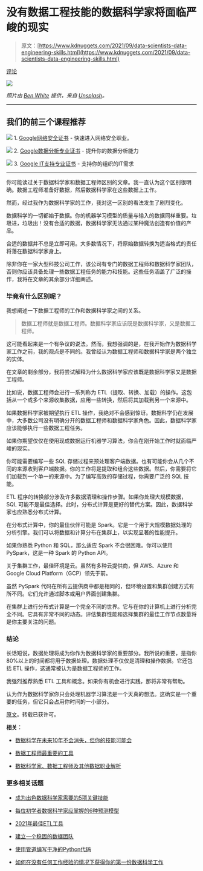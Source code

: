 # 没有数据工程技能的数据科学家将面临严峻的现实

> 原文：[https://www.kdnuggets.com/2021/09/data-scientists-data-engineering-skills.html](https://www.kdnuggets.com/2021/09/data-scientists-data-engineering-skills.html)

[评论](#comments)

![](../Images/a4621c3a66ffadb010efac3b48eab6a1.png)

*照片由 [Ben White](https://unsplash.com/@benwhitephotography?utm_source=unsplash&utm_medium=referral&utm_content=creditCopyText) 提供，来自 [Unsplash](https://unsplash.com/s/photos/surprise?utm_source=unsplash&utm_medium=referral&utm_content=creditCopyText)。*

* * *

## 我们的前三个课程推荐

![](../Images/0244c01ba9267c002ef39d4907e0b8fb.png) 1\. [Google网络安全证书](https://www.kdnuggets.com/google-cybersecurity) - 快速进入网络安全职业。

![](../Images/e225c49c3c91745821c8c0368bf04711.png) 2\. [Google数据分析专业证书](https://www.kdnuggets.com/google-data-analytics) - 提升你的数据分析能力

![](../Images/0244c01ba9267c002ef39d4907e0b8fb.png) 3\. [Google IT支持专业证书](https://www.kdnuggets.com/google-itsupport) - 支持你的组织的IT需求

* * *

你可能读过关于数据科学家和数据工程师区别的文章。我一直认为这个区别很明确。数据工程师准备好数据，然后数据科学家在这些数据上工作。

然而，经过我作为数据科学家的工作，我对这一区别的看法发生了剧烈变化。

数据科学的一切都始于数据。你的机器学习模型的质量与输入的数据同样重要。垃圾进，垃圾出！没有合适的数据，数据科学家无法通过某种魔法创造有价值的产品。

合适的数据并不总是立即可用。大多数情况下，将原始数据转换为适当格式的责任将落在数据科学家身上。

除非你在一家大型科技公司工作，该公司有专门的数据工程师和数据科学家团队，否则你应该具备处理一些数据工程任务的能力和技能。这些任务涵盖了广泛的操作，我将在文章的其余部分详细阐述。

### 毕竟有什么区别呢？

我想阐述一下数据工程师的工作和数据科学家之间的关系。

> 数据工程师就是数据工程师。数据科学家应该既是数据科学家，又是数据工程师。

这可能看起来是一个有争议的说法。然而，我想强调的是，在我开始作为数据科学家工作之前，我的观点是不同的。我曾经认为数据工程师和数据科学家是两个独立的实体。

在文章的剩余部分，我将尝试解释为什么数据科学家应该既是数据科学家又是数据工程师。

比如说，数据工程师会进行一系列称为 ETL（提取、转换、加载）的操作。这包括从一个或多个来源收集数据，应用一些转换，然后将其加载到另一个来源中。

如果数据科学家被期望执行 ETL 操作，我绝对不会感到惊讶。数据科学仍在发展中，大多数公司没有明确分开的数据工程师和数据科学家角色。因此，数据科学家应该能够执行一些数据工程任务。

如果你期望仅仅在使用现成数据运行机器学习算法，你会在刚开始工作时就面临严峻的现实。

你可能需要编写一些 SQL 存储过程来预处理客户端数据。也有可能你会从几个不同的来源收到客户端数据。你的工作将是提取和组合这些数据。然后，你需要将它们加载到一个单一的来源中。为了编写高效的存储过程，你需要广泛的 SQL 技能。

ETL 程序的转换部分涉及许多数据清理和操作步骤。如果你处理大规模数据，SQL 可能不是最佳选择。此时，分布式计算是更好的替代方案。因此，数据科学家也应熟悉分布式计算。

在分布式计算中，你的最佳伙伴可能是 Spark。它是一个用于大规模数据处理的分析引擎。我们可以将数据和计算分布在集群上，以实现显著的性能提升。

如果你熟悉 Python 和 SQL，那么适应 Spark 不会很困难。你可以使用 PySpark，这是一种 Spark 的 Python API。

关于集群工作，最佳环境是云。虽然有多种云提供商，但 AWS、Azure 和 Google Cloud Platform（GCP）领先于前。

虽然 PySpark 代码在所有云提供商中都是相同的，但环境设置和集群创建方式有所不同。它们允许通过脚本或用户界面创建集群。

在集群上进行分布式计算是一个完全不同的世界。它与在你的计算机上进行分析完全不同。它具有非常不同的动态。评估集群性能和选择集群的最佳工作节点数量将是你主要关注的问题。

### 结论

长话短说，数据处理将成为你作为数据科学家的重要部分。我所说的重要，是指你80%以上的时间都将用于数据处理。数据处理不仅仅是清理和操作数据。它还包括 ETL 操作，这通常被认为是数据工程师的工作。

我强烈推荐熟悉 ETL 工具和概念。如果你有机会进行实践，那将非常有帮助。

认为作为数据科学家你只会处理机器学习算法是一个天真的想法。这确实是一个重要的任务，但它只会占用你时间的一小部分。

[原文](https://towardsdatascience.com/data-scientists-without-data-engineering-skills-will-face-the-harsh-truth-ff482a223ddc)。转载已获许可。

**相关：**

+   [数据科学在未来10年不会消失，但你的技能可能会](https://www.kdnuggets.com/2021/06/data-science-not-becoming-extinct-10-years.html)

+   [数据工程师最重要的工具](https://www.kdnuggets.com/2021/08/most-important-tool-data-engineers.html)

+   [数据科学家、数据工程师及其他数据职业解析](https://www.kdnuggets.com/2021/05/data-scientist-data-engineer-data-careers-explained.html)

### 更多相关话题

+   [成为出色数据科学家需要的5项关键技能](https://www.kdnuggets.com/2021/12/5-key-skills-needed-become-great-data-scientist.html)

+   [每位初学者数据科学家应掌握的6种预测模型](https://www.kdnuggets.com/2021/12/6-predictive-models-every-beginner-data-scientist-master.html)

+   [2021年最佳ETL工具](https://www.kdnuggets.com/2021/12/mozart-best-etl-tools-2021.html)

+   [建立一个稳固的数据团队](https://www.kdnuggets.com/2021/12/build-solid-data-team.html)

+   [使用管道编写干净的Python代码](https://www.kdnuggets.com/2021/12/write-clean-python-code-pipes.html)

+   [如何在没有任何工作经验的情况下获得你的第一份数据科学工作](https://www.kdnuggets.com/2021/02/first-job-data-science-without-work-experience.html)
